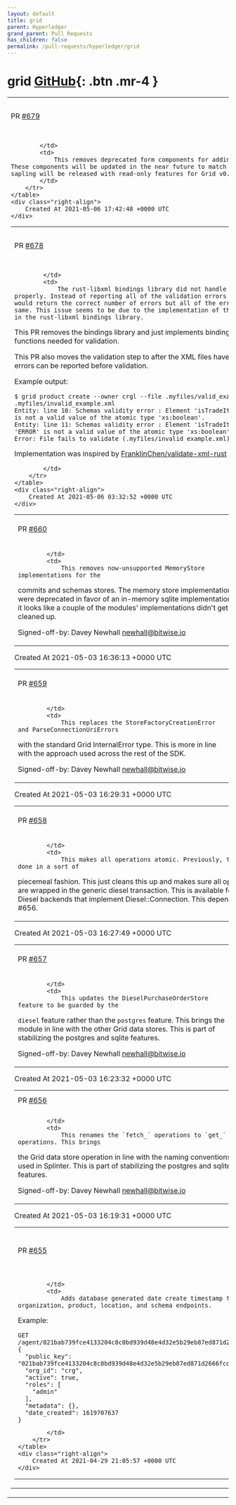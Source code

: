 ```yaml
---
layout: default
title: grid
parent: Hyperledger
grand_parent: Pull Requests
has_children: false
permalink: /pull-requests/hyperledger/grid
---
```


# grid <span class="fs-3 right-align">[GitHub](https://github.com/hyperledger/grid){: .btn .mr-4 }</span>


<div>
    <table>
        <tr>
            <td>
                PR <a href="https://github.com/hyperledger/grid/pull/679" class=".btn">#679</a>
            </td>
            <td>
                <b>
                    Remove deprecated form components
                </b>
            </td>
        </tr>
        <tr>
            <td>
                
            </td>
            <td>
                This removes deprecated form components for adding, editing, and deleting products. These components will be updated in the near future to match the new grid styles. The Product sapling will be released with read-only features for Grid v0.2. This depends on PR #649
            </td>
        </tr>
    </table>
    <div class="right-align">
        Created At 2021-05-06 17:42:48 +0000 UTC
    </div>
</div>

<div>
    <table>
        <tr>
            <td>
                PR <a href="https://github.com/hyperledger/grid/pull/678" class=".btn">#678</a>
            </td>
            <td>
                <b>
                    Improve validation error reporting
                </b>
            </td>
        </tr>
        <tr>
            <td>
                
            </td>
            <td>
                The rust-libxml bindings library did not handle validation errors properly. Instead of reporting all of the validation errors for a file, the library would return the correct number of errors but all of the error messages would be the same. This issue seems to be due to the implementation of the StructuredError handler in the rust-libxml bindings library.

This PR removes the bindings library and just implements bindings for the specific libxml2 functions needed for validation.

This PR also moves the validation step to after the XML files have been parsed so that parsing errors can be reported before validation.

Example output:

```
$ grid product create --owner crgl --file .myfiles/valid_example.xml --file .myfiles/invalid_example.xml 
Entity: line 10: Schemas validity error : Element 'isTradeItemAnInvoiceUnit': 'ERROR' is not a valid value of the atomic type 'xs:boolean'.
Entity: line 11: Schemas validity error : Element 'isTradeItemAnOrderableUnit': 'ERROR' is not a valid value of the atomic type 'xs:boolean'.
Error: File fails to validate (.myfiles/invalid_example.xml)
```

Implementation was inspired by [FranklinChen/validate-xml-rust](https://github.com/FranklinChen/validate-xml-rust) and [xmllint](https://github.com/GNOME/libxml2/blob/master/xmllint.c)

            </td>
        </tr>
    </table>
    <div class="right-align">
        Created At 2021-05-06 03:32:52 +0000 UTC
    </div>
</div>

<div>
    <table>
        <tr>
            <td>
                PR <a href="https://github.com/hyperledger/grid/pull/660" class=".btn">#660</a>
            </td>
            <td>
                <b>
                    Remove unsupported Memory Store impls
                </b>
            </td>
        </tr>
        <tr>
            <td>
                
            </td>
            <td>
                This removes now-unsupported MemoryStore implementations for the
commits and schemas stores. The memory store implementations were
deprecated in favor of an in-memory sqlite implementation but it looks
like a couple of the modules' implementations didn't get cleaned up.

Signed-off-by: Davey Newhall <newhall@bitwise.io>
            </td>
        </tr>
    </table>
    <div class="right-align">
        Created At 2021-05-03 16:36:13 +0000 UTC
    </div>
</div>

<div>
    <table>
        <tr>
            <td>
                PR <a href="https://github.com/hyperledger/grid/pull/659" class=".btn">#659</a>
            </td>
            <td>
                <b>
                    Replace specific store errors with standard ones
                </b>
            </td>
        </tr>
        <tr>
            <td>
                
            </td>
            <td>
                This replaces the StoreFactoryCreationError and ParseConnectionUriErrors
with the standard Grid InternalError type. This is more in line with the
approach used across the rest of the SDK.

Signed-off-by: Davey Newhall <newhall@bitwise.io>
            </td>
        </tr>
    </table>
    <div class="right-align">
        Created At 2021-05-03 16:29:31 +0000 UTC
    </div>
</div>

<div>
    <table>
        <tr>
            <td>
                PR <a href="https://github.com/hyperledger/grid/pull/658" class=".btn">#658</a>
            </td>
            <td>
                <b>
                    Make all operations atomic
                </b>
            </td>
        </tr>
        <tr>
            <td>
                
            </td>
            <td>
                This makes all operations atomic. Previously, this was done in a sort of
piecemeal fashion. This just cleans this up and makes sure all
operations are wrapped in the generic diesel transaction. This is
available for all Diesel backends that implement Diesel::Connection.
This depends on PR #656.
            </td>
        </tr>
    </table>
    <div class="right-align">
        Created At 2021-05-03 16:27:49 +0000 UTC
    </div>
</div>

<div>
    <table>
        <tr>
            <td>
                PR <a href="https://github.com/hyperledger/grid/pull/657" class=".btn">#657</a>
            </td>
            <td>
                <b>
                    Update PurchaseOrderStore feature guard
                </b>
            </td>
        </tr>
        <tr>
            <td>
                
            </td>
            <td>
                This updates the DieselPurchaseOrderStore feature to be guarded by the
`diesel` feature rather than the `postgres` feature. This brings the
module in line with the other Grid data stores. This is part of stabilizing the
postgres and sqlite features.

Signed-off-by: Davey Newhall <newhall@bitwise.io>
            </td>
        </tr>
    </table>
    <div class="right-align">
        Created At 2021-05-03 16:23:32 +0000 UTC
    </div>
</div>

<div>
    <table>
        <tr>
            <td>
                PR <a href="https://github.com/hyperledger/grid/pull/656" class=".btn">#656</a>
            </td>
            <td>
                <b>
                    Rename `fetch_` operations to `get_`
                </b>
            </td>
        </tr>
        <tr>
            <td>
                
            </td>
            <td>
                This renames the `fetch_` operations to `get_` operations. This brings
the Grid data store operation in line with the naming conventions used
in Splinter. This is part of stabilizing the postgres and sqlite features.

Signed-off-by: Davey Newhall <newhall@bitwise.io>
            </td>
        </tr>
    </table>
    <div class="right-align">
        Created At 2021-05-03 16:19:31 +0000 UTC
    </div>
</div>

<div>
    <table>
        <tr>
            <td>
                PR <a href="https://github.com/hyperledger/grid/pull/655" class=".btn">#655</a>
            </td>
            <td>
                <b>
                    Add date created field to rest api resources
                </b>
            </td>
        </tr>
        <tr>
            <td>
                
            </td>
            <td>
                Adds database generated date create timestamp to agent, role, organization, product, location, and schema endpoints.

Example:

```
GET /agent/021bab739fce4133204c8c0bd939d48e4d32e5b29eb87ed871d2666fcd3f51bb3e
{
  "public_key": "021bab739fce4133204c8c0bd939d48e4d32e5b29eb87ed871d2666fcd3f51bb3e",
  "org_id": "crg",
  "active": true,
  "roles": [
    "admin"
  ],
  "metadata": {},
  "date_created": 1619707637
}
```
            </td>
        </tr>
    </table>
    <div class="right-align">
        Created At 2021-04-29 21:05:57 +0000 UTC
    </div>
</div>

